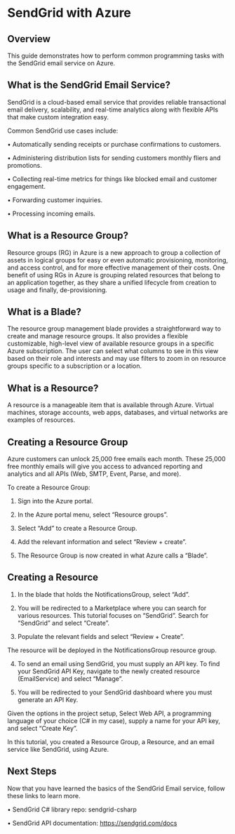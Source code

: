 # SendGrid with Azure

## Overview

This guide demonstrates how to perform common programming tasks with the SendGrid email service on Azure.

## What is the SendGrid Email Service?

SendGrid is a cloud-based email service that provides reliable transactional email delivery, scalability, and real-time analytics along with flexible APIs that make custom integration easy.

Common SendGrid use cases include:

•	Automatically sending receipts or purchase confirmations to customers.

•	Administering distribution lists for sending customers monthly fliers and promotions.

•	Collecting real-time metrics for things like blocked email and customer engagement.

•	Forwarding customer inquiries.

•	Processing incoming emails.

## What is a Resource Group?

Resource groups (RG) in Azure is a new approach to group a collection of assets in logical groups for easy or even automatic provisioning, monitoring, and access control, and for more effective management of their costs. One benefit of using RGs in Azure is grouping related resources that belong to an application together, as they share a unified lifecycle from creation to usage and finally, de-provisioning.

## What is a Blade?

The resource group management blade provides a straightforward way to create and manage resource groups. It also provides a flexible customizable, high-level view of available resource groups in a specific Azure subscription. The user can select what columns to see in this view based on their role and interests and may use filters to zoom in on resource groups specific to a subscription or a location.

## What is a Resource?

A resource is a manageable item that is available through Azure. Virtual machines, storage accounts, web apps, databases, and virtual networks are examples of resources.

## Creating a Resource Group

Azure customers can unlock 25,000 free emails each month. These 25,000 free monthly emails will give you access to advanced reporting and analytics and all APIs (Web, SMTP, Event, Parse, and more). 

To create a Resource Group:

1.	Sign into the Azure portal.

2.	In the Azure portal menu, select “Resource groups”.

3.	Select “Add” to create a Resource Group.

4.	Add the relevant information and select “Review + create”.

5.	The Resource Group is now created in what Azure calls a “Blade”.


## Creating a Resource
1.	In the blade that holds the NotificationsGroup, select “Add”.

2.	You will be redirected to a Marketplace where you can search for various resources. This tutorial focuses on “SendGrid”. Search for “SendGrid” and select “Create”.

3.	Populate the relevant fields and select “Review + Create”.

The resource will be deployed in the NotificationsGroup resource group.

4.	To send an email using SendGrid, you must supply an API key. To find your SendGrid API Key, navigate to the newly created resource (EmailService) and select “Manage”.

5.	You will be redirected to your SendGrid dashboard where you must generate an API Key.

Given the options in the project setup, Select Web API, a programming language of your choice (C# in my case), supply a name for your API key, and select “Create Key”.

In this tutorial, you created a Resource Group, a Resource, and an email service like SendGrid, using Azure.

## Next Steps

Now that you have learned the basics of the SendGrid Email service, follow these links to learn more.

•	SendGrid C# library repo: sendgrid-csharp

•	SendGrid API documentation: https://sendgrid.com/docs


